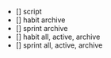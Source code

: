 - [] script
- [] habit archive
- [] sprint archive
- [] habit all, active, archive
- [] sprint all, active, archive
